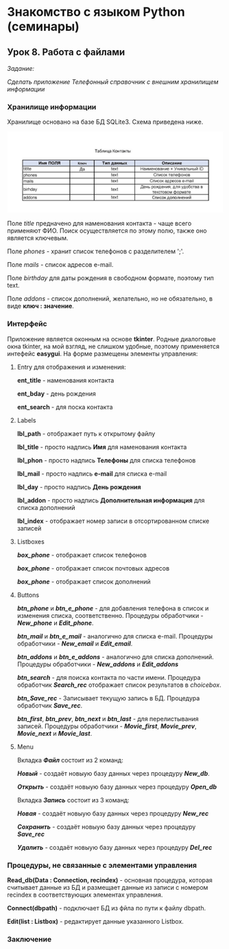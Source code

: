 # Знакомство с языком Python (семинары) #

## Урок 8. Работа с файлами ##

*Задание:*

*Cделать приложение Телефонный справочник с внешним хранилищем информации*

### Хранилище информации ###

Хранилище основано на базе БД SQLite3. Схема приведена ниже.

![img](sch.jpg)

Поле *title* предначено для наменования контакта - чаще всего применяют ФИО. Поиск осуществляется по этому полю, также оно является ключевым.

Поле *phones* - хранит список телефонов с разделителем ';'.

Поле *mails* - список адресов e-mail.

Поле *birthday* для даты рождения в свободном формате, поэтому тип text.

Поле *addons* - список дополнений, желательно, но не обязательно, в виде **ключ : значение**.

### Интерфейс ###

Приложение является оконным на основе **tkinter**. Родные диалоговые окна tkinter, на мой взгляд, не слишком удобные, поэтому применяется интефейс **easygui**. На форме размещены элементы управления:

1. Entry для отображения и изменения:

    **ent_title** - наменования контакта

    **ent_bday** - день рождения

    **ent_search** - для поска контакта

2. Labels

    **lbl_path** - отображает путь к открытому файлу

    **lbl_title** - просто надпись **Имя** для наменования контакта

    **lbl_phon** - просто надпись **Телефоны** для списка телефонов

    **lbl_mail** - просто надпись **e-mail** для списка e-mail

    **lbl_day** - просто надпись **День рождения** 

    **lbl_addon** - просто надпись **Дополнительная информация** для списка дополнений

    **lbl_index** - отображает номер записи в отсортированном списке записей

3. Listboxes

    ***box_phone*** - отображает список телефонов

    ***box_phone*** - отображает список почтовых адресов

    ***box_phone*** - отображает список дополнений

4. Buttons

    ***btn_phone*** и ***btn_e_phone*** - для добавления телефона в список и изменения списка, соответственно. Процедуры обработчики - ***New_phone*** и ***Edit_phone***.

    ***btn_mail*** и ***btn_e_mail*** - аналогично для списка e-mail. Процедуры обработчики - ***New_email*** и ***Edit_email***.

    ***btn_addons*** и ***btn_e_addons*** - аналогично для списка дополнений. Процедуры обработчики - ***New_addons*** и ***Edit_addons***

    ***btn_search*** - для поиска контакта по части имени. Процедура обработчик ***Search_rec*** отображает список результатов в *choicebox*.

    ***btn_Save_rec*** - Записывает текущую запись в БД. Процедура обработчик ***Save_rec***.

    ***btn_first***, ***btn_prev***, ***btn_next*** и ***btn_last*** - для перелистывания записей. Процедуры обработчики - ***Movie_first***, ***Movie_prev***, ***Movie_next*** и ***Movie_last***.

5. Menu

    Вкладка ***Файл*** состоит из 2 команд:

    ***Новый*** - создаёт новыую базу данных через процедуру ***New_db***.

    ***Открыть*** - создаёт новыую базу данных через процедуру ***Open_db***

    Вкладка ***Запись*** состоит из 3 команд:

    ***Новая*** - создаёт новыую базу данных через процедуру ***New_rec***

    ***Cохранить*** - создаёт новыую базу данных через процедуру ***Save_rec***

    ***Удалить*** - создаёт новыую базу данных через процедуру ***Del_rec***

### Процедуры, не связанные с элементами управления ###

**Read_db(Data : Connection, recindex)** - основная процедура, которая считывает данные из БД и размещает данные из записи с номером recindex  в соответствующих элементах управления.

**Connect(dbpath)** - подключает БД из фйла по пути к файлу dbpath.

**Edit(list : Listbox)** - редактирует данные указанного Listbox.


### Заключение ###











     









